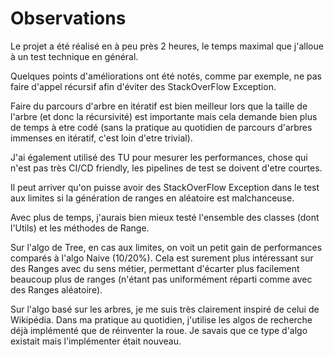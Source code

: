 # Observations

Le projet a été réalisé en à peu près 2 heures, le temps maximal que j'alloue à un test technique en général. 

Quelques points d'améliorations ont été notés, comme par exemple, ne pas faire d'appel récursif afin d'éviter des StackOverFlow Exception. 

Faire du parcours d'arbre en itératif est bien meilleur lors que la taille de l'arbre (et donc la récursivité) est importante mais cela demande bien plus de temps à etre codé (sans la pratique au quotidien de parcours d'arbres immenses en itératif, c'est loin d'etre trivial).

J'ai également utilisé des TU pour mesurer les performances, chose qui n'est pas très CI/CD friendly, les pipelines de test se doivent d'etre courtes. 

Il peut arriver qu'on puisse avoir des StackOverFlow Exception dans le test aux limites si la génération de ranges en aléatoire est malchanceuse.

Avec plus de temps, j'aurais bien mieux testé l'ensemble des classes (dont l'Utils) et les méthodes de Range.

Sur l'algo de Tree, en cas aux limites, on voit un petit gain de performances comparés à l'algo Naive (10/20%). 
Cela est surement plus intéressant sur des Ranges avec du sens métier, permettant d'écarter plus facilement beaucoup plus de ranges (n'étant pas uniformément réparti comme avec des Ranges aléatoire). 

Sur l'algo basé sur les arbres, je me suis très clairement inspiré de celui de Wikipédia.
Dans ma pratique au quotidien, j'utilise les algos de recherche déjà implémenté que de réinventer la roue. 
Je savais que ce type d'algo existait mais l'implémenter était nouveau.
